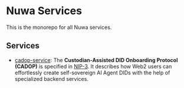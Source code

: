# Nuwa Services

This is the monorepo for all Nuwa services.

## Services

- [cadop-service](./cadop-service/typescript/): The **Custodian-Assisted DID Onboarding Protocol (CADOP)** is specified in [NIP-3](../nips/nips/nip-3.md). It describes how Web2 users can effortlessly
create self-sovereign AI Agent DIDs with the help of specialized backend
services.